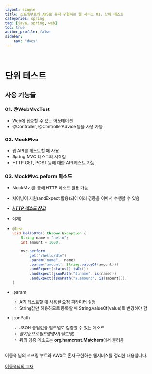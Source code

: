 ```yaml
---
layout: single
title: 스프링부트와 AWS로 혼자 구현하는 웹 서비스 01. 단위 테스트
categories: spring
tag: [java, spring, web]
toc: true 
author_profile: false
sidebar:
    nav: "docs"
---
```


<br/>

# 단위 테스트

## 사용 기능들

### 01. @WebMvcTest

- Web에 집중할 수 있는 어노테이션
- @Controller, @ControllerAdvice 등을 사용 가능

### 02. MockMvc

- 웹 API를 테스트할 때 사용
- Spring MVC 테스트의 시작점
- HTTP GET, POST 등에 대한 API 테스트 가능

### 03. MockMvc.peform 메소드

- MockMvc를 통해 HTTP 메소드 활용 가능

- 체이닝이 지원(andExpect 활용)되어 여러 검증을 이어서 수행할 수 있음

- [***HTTP 메소드 참고***](https://yangwon-park.github.io/http/http04/)

- 예제)

- ```java
  @Test
  void helloDTO() throws Exception {
      String name = "hello";
      int amount = 1000;
  
      mvc.perform(
          get("/hello/dto")
          .param("name",  name)
          .param("amount", String.valueOf(amount)))
          .andExpect(status().isOk())
          .andExpect(jsonPath("$.name", is(name)))
          .andExpect(jsonPath("$.amount", is(amount)));
  }
  ```

- .param

  - API 테스트할 때 사용될 요청 파라미터 설정
  - String값만 허용하므로 등록할 때 String.valueOf(value)로 변경해야 함

- jsonPath

  - JSON 응답값을 필드별로 검증할 수 있는 메소드
  - $를 기준으로 필드명 명시 ($.필드명)
  - 뒤의 검증 메소드는 **org.hamcrest.Matchers**에서 불러옴







<div class='notice--warning'>
    <br/>
    이동욱 님의 스프링 부트와 AWS로 혼자 구현하는 웹서비스를 정리한 내용입니다.  <br/><br/>
    <a href="http://www.yes24.com/Product/Goods/83849117" class="btn btn--info">이동욱님의 교재</a><br/>
    <br/>
</div>
